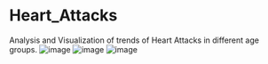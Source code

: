 # Heart_Attacks
Analysis and Visualization of trends of Heart Attacks in different age groups.
![image](https://github.com/user-attachments/assets/2f33e60d-2358-4222-9554-8496dce70489)
![image](https://github.com/user-attachments/assets/d64a3ef8-aaf8-4efb-8907-26f8e28de792)
![image](https://github.com/user-attachments/assets/4f9b8fac-85a7-48ae-b016-e6a6494db282)
